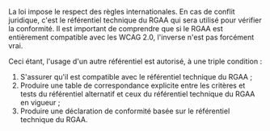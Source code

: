 La loi impose le respect des règles internationales. En cas de conflit juridique, c'est le référentiel technique du RGAA qui sera utilisé pour vérifier la conformité. Il est important de comprendre que si le RGAA est entièrement compatible avec les WCAG 2.0, l'inverse n'est pas forcément vrai.

Ceci étant, l'usage d'un autre référentiel est autorisé, à une triple condition :
1. S'assurer qu'il est compatible avec le référentiel technique du RGAA ;
2. Produire une table de correspondance explicite entre les critères et tests du référentiel alternatif et ceux du référentiel technique du RGAA en vigueur ;
3. Produire une déclaration de conformité basée sur le référentiel technique du RGAA.
